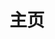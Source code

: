 ---
home: true
bgImage: test.gif
bgImageStyle: {
  width:100%,
  height:40%
}
layout: BlogHome
icon: home
title: 主页
#heroImage: /logo.png
heroText: false
tagline:  
heroFullScreen: true
projects:
  - icon: /logo.png
    name: Index
    desc: 个人主页
    link: http://www.aiyin.xyz

  - icon: link
    name: LinkedIn
    desc: 领英个人主页
    link: https://www.linkedin.cn/in/junkuiqiu

  - icon: /leetcode.jpg
    name: leetcodeLink
    desc: 力扣个人主页
    link: https://leetcode.cn/u/aiyin-v/

footer: '<a href="/about/About">关于网站</a>'
---